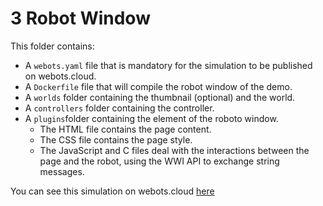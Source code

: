 # 3 Robot Window
This folder contains:
 - A `webots.yaml` file that is mandatory for the simulation to be published on webots.cloud.
 - A `Dockerfile` file that will compile the robot window of the demo.
 - A `worlds` folder containing the thumbnail (optional) and the world.
 - A `controllers` folder containing the controller.
 - A `plugins`folder containing the element of the roboto window.
   - The HTML file contains the page content.
   - The CSS file contains the page style.
   - The JavaScript and C files deal with the interactions between the page and the robot, using the WWI API to
     exchange string messages.

You can see this simulation on webots.cloud [here](https://webots.cloud/run?version=R2022b&url=https://github.com/cyberbotics/webots-cloud-simulation-demos/blob/main/3_robot_window/worlds/thymio_obstacle_avoidance.wbt)
